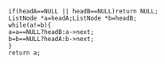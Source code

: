 ```ListNode *getIntersectionNode(ListNode *headA, ListNode *headB) {
if(headA==NULL || headB==NULL)return NULL;
ListNode *a=headA;ListNode *b=headB;
while(a!=b){
a=a==NULL?headB:a->next;
b=b==NULL?headA:b->next;
}
return a;
```